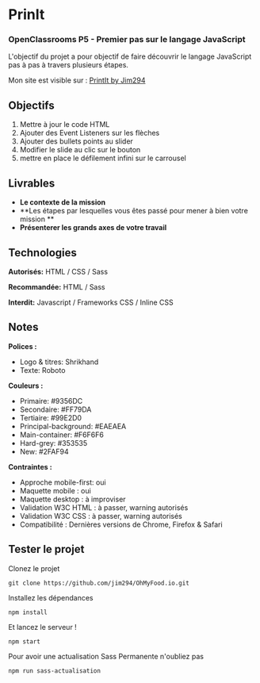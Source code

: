# PrinIt
### OpenClassrooms P5 - Premier pas sur le langage JavaScript

L'objectif du projet a pour objectif de faire découvrir le langage JavaScript pas à pas à travers plusieurs étapes.

Mon site est visible sur : [PrintIt by Jim294](https://jim294.github.io/Print-it-JS.io/)

## Objectifs

1. Mettre à jour le code HTML
2. Ajouter des Event Listeners sur les flèches
3. Ajouter des bullets points au slider
4. Modifier le slide au clic sur le bouton
5. mettre en place le défilement infini sur le carrousel

## Livrables

- **Le contexte de la mission**
- **Les étapes par lesquelles vous êtes passé pour mener à bien votre mission **
- **Présenterer les grands axes de votre travail**

## Technologies

**Autorisés:** HTML / CSS / Sass

**Recommandée:** HTML / Sass

**Interdit:** Javascript / Frameworks CSS / Inline CSS

## Notes

**Polices :**
- Logo & titres: Shrikhand
- Texte: Roboto

**Couleurs :**
- Primaire: #9356DC
- Secondaire: #FF79DA
- Tertiaire: #99E2D0
- Principal-background: #EAEAEA
- Main-container: #F6F6F6
- Hard-grey: #353535
- New: #2FAF94

**Contraintes :**
- Approche mobile-first: oui
- Maquette mobile : oui
- Maquette desktop : à improviser
- Validation W3C HTML : à passer, warning autorisés
- Validation W3C CSS : à passer, warning autorisés
- Compatibilité : Dernières versions de Chrome, Firefox & Safari

## Tester le projet

Clonez le projet
```terminal
git clone https://github.com/jim294/OhMyFood.io.git
```
Installez les dépendances
```terminal
npm install
```
Et lancez le serveur !
```terminal
npm start
```
Pour avoir une actualisation Sass Permanente n'oubliez pas
```terminal
npm run sass-actualisation
```
